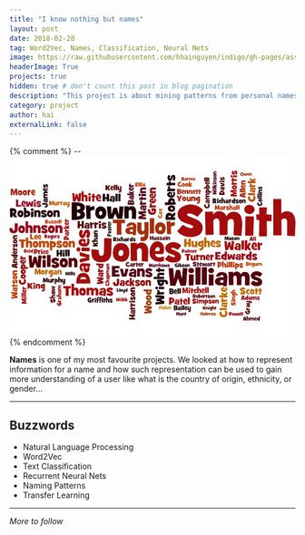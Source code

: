 ```yaml
---
title: "I know nothing but names"
layout: post
date: 2018-02-28 
tag: Word2Vec, Names, Classification, Neural Nets
image: https://raw.githubusercontent.com/hhainguyen/indigo/gh-pages/assets/top100-uknames.png
headerImage: True
projects: true
hidden: true # don't count this post in blog pagination
description: "This project is about mining patterns from personal names to build models that can clasify names into different categories."
category: project
author: hai
externalLink: false
---
```

{% comment %} 
--![Top 100 UK Surnames](https://raw.githubusercontent.com/hhainguyen/indigo/gh-pages/assets/top100-uknames.png)
{% endcomment %} 

**Names** is one of my most favourite projects. We looked at how to represent information for a name and how such representation can be used to gain more understanding of a user like what is the country of origin, ethnicity, or gender... 

---

## Buzzwords

- Natural Language Processing
- Word2Vec
- Text Classification
- Recurrent Neural Nets
- Naming Patterns
- Transfer Learning

---

*More to follow*
